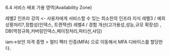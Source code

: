 
6.4 서비스 배포
가용 영역(Availability Zone)

레벨2 인프라 강의 <- 사용자에게 서비스할 수 있는 최소한의 인프라 지식
레벨3 / 예외상황처리?,정합성(인덱스, 트랜잭션)
레벨4 / 경험 개선(고가용성,성능,규모 확장성) , DB(역정규화,커버링인덱스,페이징처리,파티션,샤딩)

iam->보안 자격 증명 > 멀티 팩터 인증(MFA) 으로 이동해서 MFA 디바이스를 할당한다.
